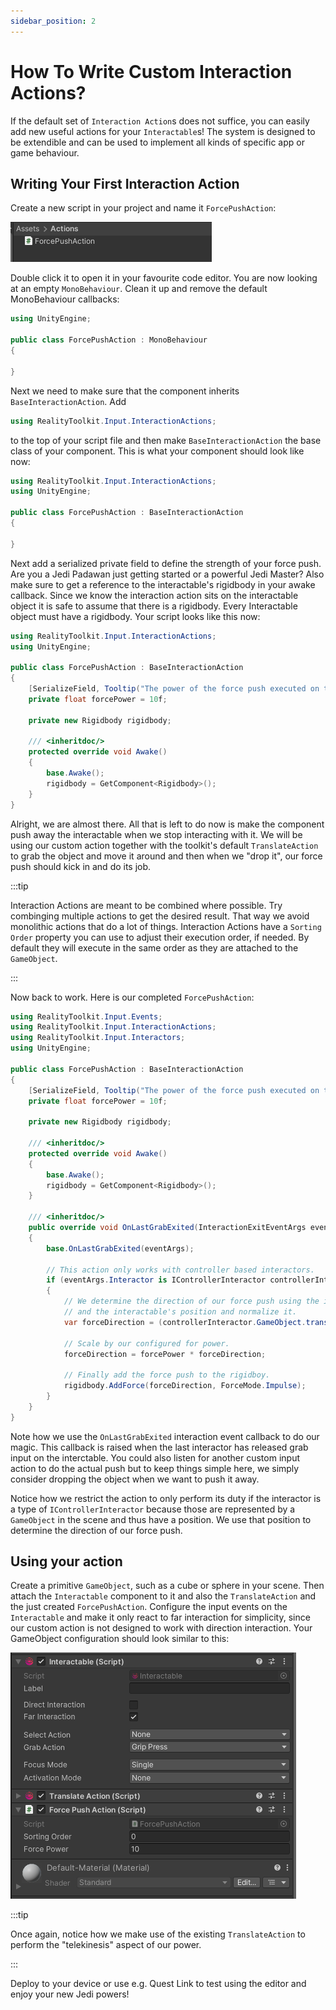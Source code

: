 ```yaml
---
sidebar_position: 2
---
```


# How To Write Custom Interaction Actions?

If the default set of `Interaction Action`s does not suffice, you can easily add new useful actions for your
`Interactable`s! The system is designed to be extendible and can be used to implement all kinds of specific app or game
behaviour.

## Writing Your First Interaction Action

Create a new script in your project and name it `ForcePushAction`:

![Force Push Action Script](img/custom-action-script.png)

Double click it to open it in your favourite code editor. You are now looking at an empty `MonoBehaviour`.
Clean it up and remove the default MonoBehaviour callbacks:

```cs
using UnityEngine;

public class ForcePushAction : MonoBehaviour
{
    
}
```

Next we need to make sure that the component inherits `BaseInteractionAction`.
Add

```cs
using RealityToolkit.Input.InteractionActions;
```

to the top of your script file and then make `BaseInteractionAction` the base class of your component.
This is what your component should look like now:

```cs
using RealityToolkit.Input.InteractionActions;
using UnityEngine;

public class ForcePushAction : BaseInteractionAction
{
    
}
```

Next add a serialized private field to define the strength of your force push. Are you a Jedi Padawan just getting started
or a powerful Jedi Master? Also make sure to get a reference to the interactable's rigidbody in your awake callback. Since we know
the interaction action sits on the interactable object it is safe to assume that there is a rigidbody. Every Interactable object
must have a rigidbody. Your script looks like this now:

```cs
using RealityToolkit.Input.InteractionActions;
using UnityEngine;

public class ForcePushAction : BaseInteractionAction
{
    [SerializeField, Tooltip("The power of the force push executed on the object.")]
    private float forcePower = 10f;

    private new Rigidbody rigidbody;

    /// <inheritdoc/>
    protected override void Awake()
    {
        base.Awake();
        rigidbody = GetComponent<Rigidbody>();
    }
}
```

Alright, we are almost there. All that is left to do now is make the component push away the interactable when we
stop interacting with it. We will be using our custom action together with the toolkit's default `TranslateAction`
to grab the object and move it around and then when we "drop it", our force push should kick in and do its job.

:::tip

Interaction Actions are meant to be combined where possible. Try combinging multiple actions to get the desired result.
That way we avoid monolithic actions that do a lot of things. Interaction Actions have a `Sorting Order` property you can use
to adjust their execution order, if needed. By default they will execute in the same order as they are attached to the `GameObject`.

:::

Now back to work. Here is our completed `ForcePushAction`:

```cs
using RealityToolkit.Input.Events;
using RealityToolkit.Input.InteractionActions;
using RealityToolkit.Input.Interactors;
using UnityEngine;

public class ForcePushAction : BaseInteractionAction
{
    [SerializeField, Tooltip("The power of the force push executed on the object.")]
    private float forcePower = 10f;

    private new Rigidbody rigidbody;

    /// <inheritdoc/>
    protected override void Awake()
    {
        base.Awake();
        rigidbody = GetComponent<Rigidbody>();
    }

    /// <inheritdoc/>
    public override void OnLastGrabExited(InteractionExitEventArgs eventArgs)
    {
        base.OnLastGrabExited(eventArgs);

        // This action only works with controller based interactors.
        if (eventArgs.Interactor is IControllerInteractor controllerInteractor)
        {
            // We determine the direction of our force push using the interactor's position in the scene
            // and the interactable's position and normalize it.
            var forceDirection = (controllerInteractor.GameObject.transform.position - transform.position).normalized;

            // Scale by our configured for power.
            forceDirection = forcePower * forceDirection;

            // Finally add the force push to the rigidboy.
            rigidbody.AddForce(forceDirection, ForceMode.Impulse);
        }
    }
}
```

Note how we use the `OnLastGrabExited` interaction event callback to do our magic. This callback is raised when the last interactor has released
grab input on the interctable. You could also listen for another custom input action to do the actual push but to keep things simple here, we simply consider
dropping the object when we want to push it away.

Notice how we restrict the action to only perform its duty if the interactor is a type of `IControllerInteractor` because those are represented by a `GameObject`
in the scene and thus have a position. We use that position to determine the direction of our force push.

## Using your action

Create a primitive `GameObject`, such as a cube or sphere in your scene. Then attach the `Interactable` component to it and also the `TranslateAction` and the
just created `ForcePushAction`. Configure the input events on the `Interactable` and make it only react to far interaction for simplicity, since our custom action
is not designed to work with direction interaction. Your GameObject configuration should look similar to this:

![Configured Interactable](img/custom-action-on-gameobject.png)

:::tip

Once again, notice how we make use of the existing `TranslateAction` to perform the "telekinesis" aspect of our power.

:::

Deploy to your device or use e.g. Quest Link to test using the editor and enjoy your new Jedi powers!
